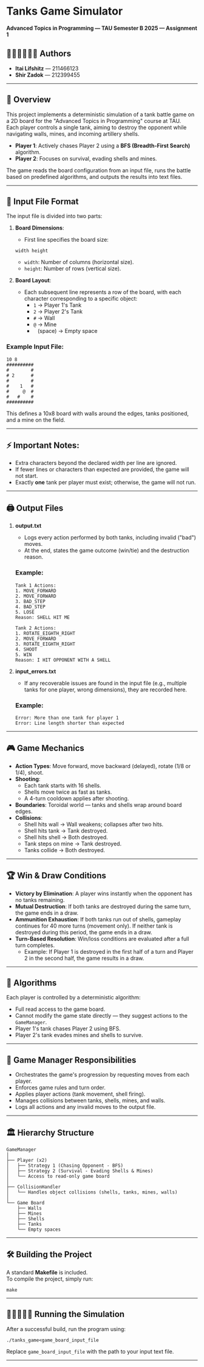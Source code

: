 # Tanks Game Simulator
**Advanced Topics in Programming — TAU Semester B 2025 — Assignment 1**

## 👩🏻‍💻👨🏼‍💻 Authors
- **Itai Lifshitz** — 211466123  
- **Shir Zadok** — 212399455

---

## 📄 Overview
This project implements a deterministic simulation of a tank battle game on a 2D board for the "Advanced Topics in Programming" course at TAU.  
Each player controls a single tank, aiming to destroy the opponent while navigating walls, mines, and incoming artillery shells.

- **Player 1**: Actively chases Player 2 using a **BFS (Breadth-First Search)** algorithm.
- **Player 2**: Focuses on survival, evading shells and mines.

The game reads the board configuration from an input file, runs the battle based on predefined algorithms, and outputs the results into text files.

---

## 🔣 Input File Format

The input file is divided into two parts:
1. **Board Dimensions**:  
   - First line specifies the board size:
   ```
   width height
   ```
   - `width`: Number of columns (horizontal size).
   - `height`: Number of rows (vertical size).

2. **Board Layout**:  
   - Each subsequent line represents a row of the board, with each character corresponding to a specific object:
     - `1` → Player 1's Tank
     - `2` → Player 2's Tank
     - `#` → Wall
     - `@` → Mine
     - ` ` (space) → Empty space

### Example Input File:
```
10 8
##########
#        #
# 2      #
#        #
#    1   #
#     @  #
#   #    #
##########
```
This defines a 10x8 board with walls around the edges, tanks positioned, and a mine on the field.

---

## ⚡ Important Notes:
- Extra characters beyond the declared width per line are ignored.
- If fewer lines or characters than expected are provided, the game will not start.
- Exactly **one** tank per player must exist; otherwise, the game will not run.

---

## 🖨️ Output Files

1. **output.txt**
   - Logs every action performed by both tanks, including invalid ("bad") moves.
   - At the end, states the game outcome (win/tie) and the destruction reason.

   ### Example:
   ```
   Tank 1 Actions:
   1. MOVE_FORWARD
   2. MOVE_FORWARD
   3. BAD_STEP
   4. BAD_STEP
   5. LOSE
   Reason: SHELL HIT ME

   Tank 2 Actions:
   1. ROTATE_EIGHTH_RIGHT
   2. MOVE_FORWARD
   3. ROTATE_EIGHTH_RIGHT
   4. SHOOT
   5. WIN
   Reason: I HIT OPPONENT WITH A SHELL
   ```

2. **input_errors.txt**
   - If any recoverable issues are found in the input file (e.g., multiple tanks for one player, wrong dimensions), they are recorded here.

   ### Example:
   ```
   Error: More than one tank for player 1
   Error: Line length shorter than expected
   ```

---

## 🎮 Game Mechanics

- **Action Types**: Move forward, move backward (delayed), rotate (1/8 or 1/4), shoot.
- **Shooting**:
  - Each tank starts with 16 shells.
  - Shells move twice as fast as tanks.
  - A 4-turn cooldown applies after shooting.
- **Boundaries**: Toroidal world — tanks and shells wrap around board edges.
- **Collisions**:
  - Shell hits wall → Wall weakens; collapses after two hits.
  - Shell hits tank → Tank destroyed.
  - Shell hits shell → Both destroyed.
  - Tank steps on mine → Tank destroyed.
  - Tanks collide → Both destroyed.

---

## 🏆 Win & Draw Conditions

- **Victory by Elimination**: A player wins instantly when the opponent has no tanks remaining.
- **Mutual Destruction**: If both tanks are destroyed during the same turn, the game ends in a draw.
- **Ammunition Exhaustion**: If both tanks run out of shells, gameplay continues for 40 more turns (movement only). If neither tank is destroyed during this period, the game ends in a draw.
- **Turn-Based Resolution**: Win/loss conditions are evaluated after a full turn completes.
  - Example: If Player 1 is destroyed in the first half of a turn and Player 2 in the second half, the game results in a draw.

---

## 🧠 Algorithms

Each player is controlled by a deterministic algorithm:
- Full read access to the game board.
- Cannot modify the game state directly — they suggest actions to the `GameManager`.
- Player 1's tank chases Player 2 using BFS.
- Player 2's tank evades mines and shells to survive.

---

## 👾 Game Manager Responsibilities

- Orchestrates the game's progression by requesting moves from each player.
- Enforces game rules and turn order.
- Applies player actions (tank movement, shell firing).
- Manages collisions between tanks, shells, mines, and walls.
- Logs all actions and any invalid moves to the output file.

---

## 🏛️ Hierarchy Structure

```
GameManager
│
├── Player (x2)
│   ├── Strategy 1 (Chasing Opponent - BFS)
│   ├── Strategy 2 (Survival - Evading Shells & Mines)
│   └── Access to read-only game board
│
├── CollisionHandler
│   └── Handles object collisions (shells, tanks, mines, walls)
│
└── Game Board
    ├── Walls
    ├── Mines
    ├── Shells
    ├── Tanks
    └── Empty spaces
```

---

## 🛠️ Building the Project

A standard **Makefile** is included.  
To compile the project, simply run:
```
make
```

---

## 🏃🏻‍♀️🏃🏼 Running the Simulation

After a successful build, run the program using:
```
./tanks_game<game_board_input_file
```
Replace `game_board_input_file` with the path to your input text file.

---